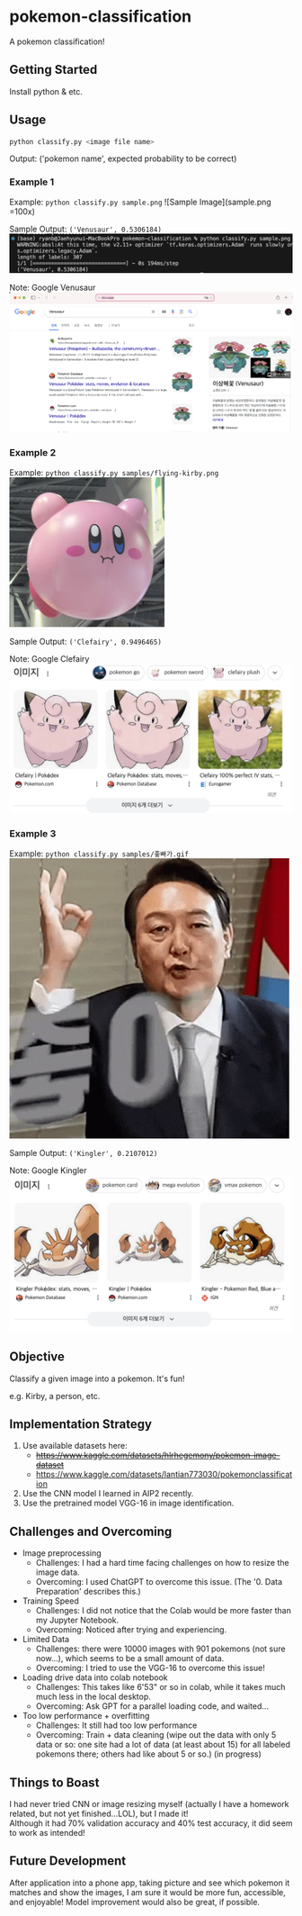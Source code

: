 # pokemon-classification
A pokemon classification!

## Getting Started

Install python & etc.

## Usage

```bash
python classify.py <image file name>
```

Output: ('pokemon name', expected probability to be correct)

### Example 1

Example: `python classify.py sample.png`
![Sample Image](sample.png =100x)

Sample Output: `('Venusaur', 0.5306184)`
![Sample Output](sample_outputs/sample_output.png)

Note: Google Venusaur
![Venusaur Image](sample_outputs/sample_note.png)

### Example 2

Example: `python classify.py samples/flying-kirby.png`
![Flying Kirby](samples/flying-kirby.png)

Sample Output: `('Clefairy', 0.9496465)`

Note: Google Clefairy
![Clefairy Image](sample_outputs/clefairy.png)

### Example 3

Example: `python classify.py samples/좋빠가.gif `
![Korean President Image](samples/좋빠가.gif)

Sample Output: `('Kingler', 0.2107012)`

Note: Google Kingler
![Kingle Image](sample_outputs/kingle_image.png)

## Objective

Classify a given image into a pokemon. It's fun!

e.g. Kirby, a person, etc.

## Implementation Strategy

1. Use available datasets here:
   - ~~https://www.kaggle.com/datasets/hlrhegemony/pokemon-image-dataset~~
   - https://www.kaggle.com/datasets/lantian773030/pokemonclassification
2. Use the CNN model I learned in AIP2 recently.
3. Use the pretrained model VGG-16 in image identification.

## Challenges and Overcoming

- Image preprocessing
  - Challenges: I had a hard time facing challenges on how to resize the image data.
  - Overcoming: I used ChatGPT to overcome this issue. (The '0. Data Preparation' describes this.)
- Training Speed
  - Challenges: I did not notice that the Colab would be more faster than my Jupyter Notebook.
  - Overcoming: Noticed after trying and experiencing.
- Limited Data
  - Challenges: there were 10000 images with 901 pokemons (not sure now...), which seems to be a small amount of data.
  - Overcoming: I tried to use the VGG-16 to overcome this issue!
- Loading drive data into colab notebook
  - Challenges: This takes like 6'53" or so in colab, while it takes much much less in the local desktop.
  - Overcoming: Ask GPT for a parallel loading code, and waited...
- Too low performance + overfitting
  - Challenges: It still had too low performance
  - Overcoming: Train + data cleaning (wipe out the data with only 5 data or so: one site had a lot of data (at least about 15) for all labeled pokemons there; others had like about 5 or so.) (in progress)

## Things to Boast

I had never tried CNN or image resizing myself (actually I have a homework related, but not yet finished...LOL), but I made it! \
Although it had 70% validation accuracy and 40% test accuracy, it did seem to work as intended!

## Future Development

After application into a phone app, taking picture and see which pokemon it matches and show the images, I am sure it would be more fun, accessible, and enjoyable! Model improvement would also be great, if possible.


